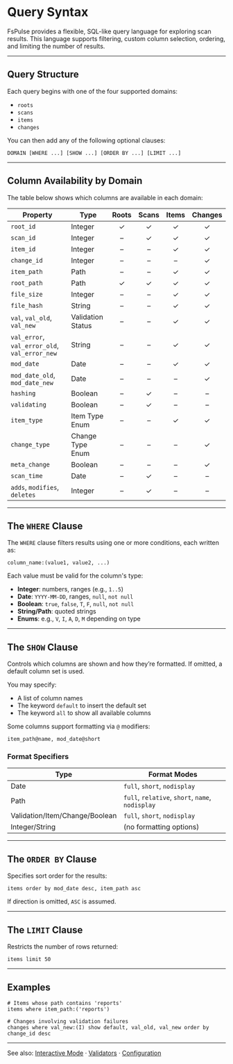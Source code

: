 # Query Syntax

FsPulse provides a flexible, SQL-like query language for exploring scan results. This language supports filtering, custom column selection, ordering, and limiting the number of results.

---

## Query Structure

Each query begins with one of the four supported domains:

- `roots`
- `scans`
- `items`
- `changes`

You can then add any of the following optional clauses:

```text
DOMAIN [WHERE ...] [SHOW ...] [ORDER BY ...] [LIMIT ...]
```

---

## Column Availability by Domain

The table below shows which columns are available in each domain:

| Property         | Type             | Roots | Scans | Items | Changes |
|------------------|------------------|:-----:|:-----:|:-----:|:-------:|
| `root_id`        | Integer          |  ✓   |  ✓   |  ✓   |   ✓    |
| `scan_id`        | Integer          |   –   |  ✓   |  ✓   |   ✓    |
| `item_id`        | Integer          |   –   |   –  |  ✓   |   ✓    |
| `change_id`      | Integer          |   –   |   –  |   –  |   ✓    |
| `item_path`      | Path             |   –   |   –  |  ✓   |   ✓    |
| `root_path`      | Path             |  ✓   |  ✓   |  ✓   |   ✓    |
| `file_size`      | Integer          |   –   |   –  |  ✓   |   ✓    |
| `file_hash`      | String           |   –   |   –  |  ✓   |   ✓    |
| `val`, `val_old`, `val_new` | Validation Status | – | –   |  ✓   |   ✓    |
| `val_error`, `val_error_old`, `val_error_new` | String | – | – | ✓ | ✓ |
| `mod_date`       | Date             |   –   |   –  |  ✓   |   ✓    |
| `mod_date_old`, `mod_date_new` | Date | – | –  | – | ✓ |
| `hashing`        | Boolean          |   –   |  ✓   |   –  |   –    |
| `validating`     | Boolean          |   –   |  ✓   |   –  |   –    |
| `item_type`      | Item Type Enum   |   –   |   –  |  ✓   |   ✓    |
| `change_type`    | Change Type Enum |   –   |   –  |   –  |   ✓    |
| `meta_change`    | Boolean          |   –   |   –  |   –  |   ✓    |
| `scan_time`      | Date             |   –   |  ✓   |   –  |   –    |
| `adds`, `modifies`, `deletes` | Integer | – | ✓ | – | – |

---

## The `WHERE` Clause

The `WHERE` clause filters results using one or more conditions, each written as:

```text
column_name:(value1, value2, ...)
```

Each value must be valid for the column's type:

- **Integer**: numbers, ranges (e.g., `1..5`)
- **Date**: `YYYY-MM-DD`, ranges, `null`, `not null`
- **Boolean**: `true`, `false`, `T`, `F`, `null`, `not null`
- **String/Path**: quoted strings
- **Enums**: e.g., `V`, `I`, `A`, `D`, `M` depending on type

---

## The `SHOW` Clause

Controls which columns are shown and how they’re formatted. If omitted, a default column set is used.

You may specify:

- A list of column names
- The keyword `default` to insert the default set
- The keyword `all` to show all available columns

Some columns support formatting via `@` modifiers:

```text
item_path@name, mod_date@short
```

### Format Specifiers

| Type             | Format Modes                                   |
|------------------|-------------------------------------------------|
| Date             | `full`, `short`, `nodisplay`                    |
| Path             | `full`, `relative`, `short`, `name`, `nodisplay`|
| Validation/Item/Change/Boolean | `full`, `short`, `nodisplay`   |
| Integer/String   | (no formatting options)                         |

---

## The `ORDER BY` Clause

Specifies sort order for the results:

```text
items order by mod_date desc, item_path asc
```

If direction is omitted, `ASC` is assumed.

---

## The `LIMIT` Clause

Restricts the number of rows returned:

```text
items limit 50
```

---

## Examples

```text
# Items whose path contains 'reports'
items where item_path:('reports')

# Changes involving validation failures
changes where val_new:(I) show default, val_old, val_new order by change_id desc
```

---

See also: [Interactive Mode](interactive_mode.md) · [Validators](validators.md) · [Configuration](configuration.md)

